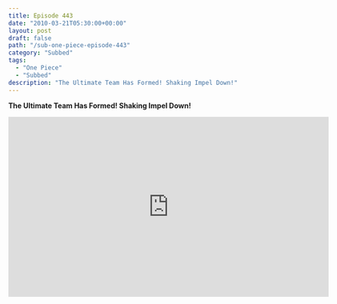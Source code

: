 ```yaml
---
title: Episode 443
date: "2010-03-21T05:30:00+00:00"
layout: post
draft: false
path: "/sub-one-piece-episode-443"
category: "Subbed"
tags:
  - "One Piece"
  - "Subbed"
description: "The Ultimate Team Has Formed! Shaking Impel Down!"
---
```


**The Ultimate Team Has Formed! Shaking Impel Down!**

<iframe width="640" height="360" src="https://www.rapidvideo.com/e/G6GJ5JC00O" frameborder="0" marginwidth=0 marginheight=0 scrolling=no allowfullscreen></iframe>

